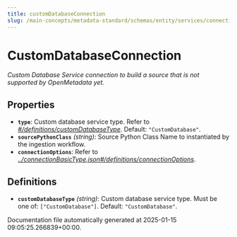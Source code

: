 ```yaml
---
title: customDatabaseConnection
slug: /main-concepts/metadata-standard/schemas/entity/services/connections/database/customdatabaseconnection
---
```


# CustomDatabaseConnection

*Custom Database Service connection to build a source that is not supported by OpenMetadata yet.*

## Properties

- **`type`**: Custom database service type. Refer to *[#/definitions/customDatabaseType](#definitions/customDatabaseType)*. Default: `"CustomDatabase"`.
- **`sourcePythonClass`** *(string)*: Source Python Class Name to instantiated by the ingestion workflow.
- **`connectionOptions`**: Refer to *[../connectionBasicType.json#/definitions/connectionOptions](#/connectionBasicType.json#/definitions/connectionOptions)*.
## Definitions

- **`customDatabaseType`** *(string)*: Custom database service type. Must be one of: `["CustomDatabase"]`. Default: `"CustomDatabase"`.


Documentation file automatically generated at 2025-01-15 09:05:25.266839+00:00.
